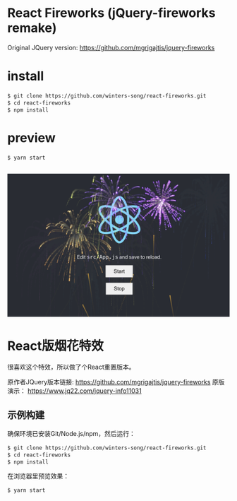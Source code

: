 # React Fireworks (jQuery-fireworks remake)
Original JQuery version:
https://github.com/mgrigajtis/jquery-fireworks

# install

```shell
$ git clone https://github.com/winters-song/react-fireworks.git
$ cd react-fireworks
$ npm install
```

# preview

```shell
$ yarn start
```

![Screenshot](./screenshot.png)
---

# React版烟花特效

很喜欢这个特效，所以做了个React重置版本。

原作者JQuery版本链接:
https://github.com/mgrigajtis/jquery-fireworks
原版演示：
https://www.jq22.com/jquery-info11031

## 示例构建

确保环境已安装Git/Node.js/npm，然后运行：

```shell
$ git clone https://github.com/winters-song/react-fireworks.git
$ cd react-fireworks
$ npm install
```

在浏览器里预览效果：

```shell
$ yarn start
```